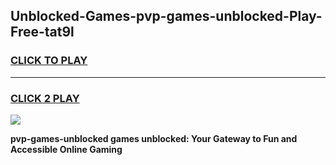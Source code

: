 
## Unblocked-Games-pvp-games-unblocked-Play-Free-tat9l
<h3>
<a href="https://premium76.site?title=pvp-games-unblocked&ref=12A">CLICK TO PLAY</a></h3>
<hr>

<h3>
<a href="https://premium76.site?title=pvp-games-unblocked&ref=12A">CLICK 2 PLAY</a>
  
</h3>

<a href="https://premium76.site?title=pvp-games-unblocked&ref=12A"><img src="https://clearcache.store/games.png"></a>


**pvp-games-unblocked games unblocked: Your Gateway to Fun and Accessible Online Gaming**
